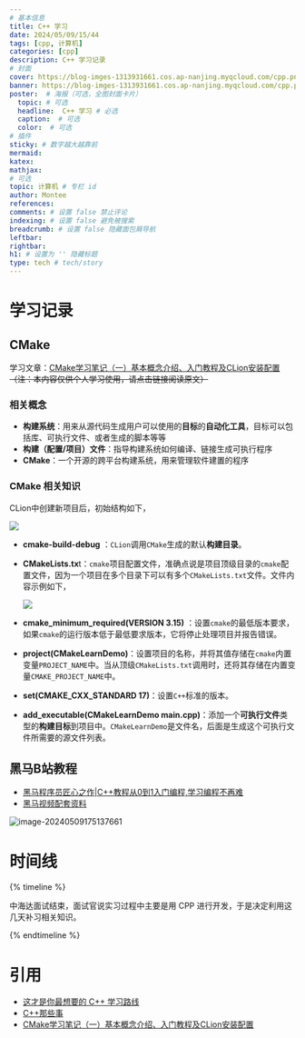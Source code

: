 ```yaml
---
# 基本信息
title: C++ 学习
date: 2024/05/09/15/44
tags: [cpp, 计算机]
categories: [cpp]
description: C++ 学习记录
# 封面
cover: https://blog-imges-1313931661.cos.ap-nanjing.myqcloud.com/cpp.png
banner: https://blog-imges-1313931661.cos.ap-nanjing.myqcloud.com/cpp.png
poster:  # 海报（可选，全图封面卡片）
  topic: # 可选
  headline:  C++ 学习 # 必选
  caption:  # 可选
  color:  # 可选
# 插件
sticky: # 数字越大越靠前
mermaid:
katex: 
mathjax: 
# 可选
topic: 计算机 # 专栏 id
author: Montee
references:
comments: # 设置 false 禁止评论
indexing: # 设置 false 避免被搜索
breadcrumb: # 设置 false 隐藏面包屑导航
leftbar: 
rightbar:
h1: # 设置为 '' 隐藏标题
type: tech # tech/story
---
```




# 学习记录

## CMake

学习文章：[CMake学习笔记（一）基本概念介绍、入门教程及CLion安装配置](https://juejin.cn/post/6844904015587704839) ~~（注：本内容仅供个人学习使用，请点击链接阅读原文）~~

### 相关概念

* **构建系统**：用来从源代码生成用户可以使用的**目标**的**自动化工具**，目标可以包括库、可执行文件、或者生成的脚本等等
* **构建（配置/项目）文件**：指导构建系统如何编译、链接生成可执行程序
* **CMake**：一个开源的跨平台构建系统，用来管理软件建置的程序

### CMake 相关知识

CLion中创建新项目后，初始结构如下，

![](https://blog-imges-1313931661.cos.ap-nanjing.myqcloud.com/16edf0e52ca40aae~tplv-t2oaga2asx-jj-mark-3024-0-0-0-q75.png)

* **cmake-build-debug** ：`CLion`调用`CMake`生成的默认**构建目录**。

* **CMakeLists.tx**t：`cmake`项目配置文件，准确点说是项目顶级目录的`cmake`配置文件，因为一个项目在多个目录下可以有多个`CMakeLists.txt`文件。文件内容示例如下，

  ![](https://blog-imges-1313931661.cos.ap-nanjing.myqcloud.com/16edf0e535537c3f~tplv-t2oaga2asx-jj-mark-3024-0-0-0-q75.png)

* **cmake_minimum_required(VERSION 3.15)** ：设置`cmake`的最低版本要求，如果`cmake`的运行版本低于最低要求版本，它将停止处理项目并报告错误。
* **project(CMakeLearnDemo)**：设置项目的名称，并将其值存储在`cmake`内置变量`PROJECT_NAME`中。当从顶级`CMakeLists.txt`调用时，还将其存储在内置变量`CMAKE_PROJECT_NAME`中。
* **set(CMAKE_CXX_STANDARD 17)**：设置`C++`标准的版本。
* **add_executable(CMakeLearnDemo main.cpp)**：添加一个**可执行文件**类型的**构建目标**到项目中。`CMakeLearnDemo`是文件名，后面是生成这个可执行文件所需要的源文件列表。



## 黑马B站教程

* [黑马程序员匠心之作|C++教程从0到1入门编程,学习编程不再难](https://www.bilibili.com/video/av41559729/?p=1&vd_source=f30eba35d0a8915376778596dfd73224)
* [黑马视频配套资料](https://github.com/Blitzer207/C-Resource)

![image-20240509175137661](https://blog-imges-1313931661.cos.ap-nanjing.myqcloud.com/cppheima.png)



# 时间线

{% timeline %}

<!-- node 2024 年 5 月 9 日 -->

中海达面试结束，面试官说实习过程中主要是用 CPP 进行开发，于是决定利用这几天补习相关知识。

{% endtimeline %}

# 引用

* [这才是你最想要的 C++ 学习路线](https://www.zhihu.com/tardis/zm/art/435927070?source_id=1003)
* [C++那些事](https://github.com/Light-City/CPlusPlusThings?tab=readme-ov-file#c-那些事)
* [CMake学习笔记（一）基本概念介绍、入门教程及CLion安装配置](https://juejin.cn/post/6844904015587704839)